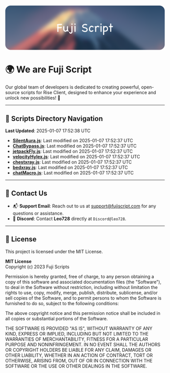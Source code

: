 ![Banner](.github/b.webp)

# 🌍 **We are Fuji Script**

Our global team of developers is dedicated to creating powerful, open-source scripts for Rise Client, designed to enhance your experience and unlock new possibilities! 🌟

---
<!-- SCRIPTS_NAVIGATION_START -->
## 📂 **Scripts Directory Navigation**

**Last Updated**: 2025-01-07 17:52:38 UTC

- **[SilentAura.js](scripts/SilentAura.js)**: Last modified on 2025-01-07 17:52:37 UTC
- **[ChatBypass.js](scripts/ChatBypass.js)**: Last modified on 2025-01-07 17:52:37 UTC
- **[jetpackFly.js](scripts/jetpackFly.js)**: Last modified on 2025-01-07 17:52:37 UTC
- **[velocityHylex.js](scripts/velocityHylex.js)**: Last modified on 2025-01-07 17:52:37 UTC
- **[chestxray.js](scripts/chestxray.js)**: Last modified on 2025-01-07 17:52:37 UTC
- **[bedxray.js](scripts/bedxray.js)**: Last modified on 2025-01-07 17:52:37 UTC
- **[chatMacro.js](scripts/chatMacro.js)**: Last modified on 2025-01-07 17:52:37 UTC

<!-- SCRIPTS_NAVIGATION_END -->

---

## 💬 **Contact Us**  
- 📬 **Support Email**: Reach out to us at [support@fujiscript.com](mailto:support@fujiscript.com) for any questions or assistance.  
- 💬 **Discord**: Contact **Leo728** directly at `Discord@leo728`.

---

## 📜 **License**

This project is licensed under the MIT License.  

**MIT License**  
Copyright (c) 2023 Fuji Scripts  

Permission is hereby granted, free of charge, to any person obtaining a copy of this software and associated documentation files (the "Software"), to deal in the Software without restriction, including without limitation the rights to use, copy, modify, merge, publish, distribute, sublicense, and/or sell copies of the Software, and to permit persons to whom the Software is furnished to do so, subject to the following conditions:  

The above copyright notice and this permission notice shall be included in all copies or substantial portions of the Software.  

THE SOFTWARE IS PROVIDED "AS IS", WITHOUT WARRANTY OF ANY KIND, EXPRESS OR IMPLIED, INCLUDING BUT NOT LIMITED TO THE WARRANTIES OF MERCHANTABILITY, FITNESS FOR A PARTICULAR PURPOSE AND NONINFRINGEMENT. IN NO EVENT SHALL THE AUTHORS OR COPYRIGHT HOLDERS BE LIABLE FOR ANY CLAIM, DAMAGES OR OTHER LIABILITY, WHETHER IN AN ACTION OF CONTRACT, TORT OR OTHERWISE, ARISING FROM, OUT OF OR IN CONNECTION WITH THE SOFTWARE OR THE USE OR OTHER DEALINGS IN THE SOFTWARE.  
